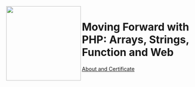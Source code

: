  <img align="left" width="200" src='https://github.com/alura-dive-enock/certificates/blob/main/courses/Programming/PHP/Moving_Forward_with_PHP_Arrays_Strings_Function_and_Web/assets/icon_Alura_Avan%C3%A7ando%20com%20PHP:%20Arrays,%20Strings,%20Fun%C3%A7%C3%A3o%20e%20Web.png?raw=true' />

# Moving Forward with PHP: Arrays, Strings, Function and Web

[About and Certificate](https://github.com/alura-dive-enock/certificates/tree/main/courses/Programming/PHP/Moving_Forward_with_PHP_Arrays_Strings_Function_and_Web)
